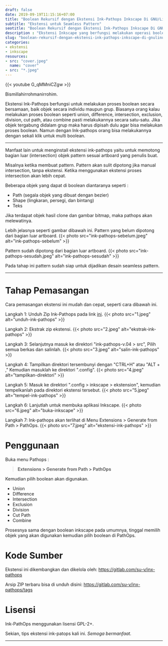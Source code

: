```yaml
---
draft: false
date: 2019-09-19T11:15:16+07:00
title: "Boolean Rekursif dengan Ekstensi Ink-Pathops Inkscape Di GNU/Linux"
subtitle: "Ekstensi untuk Seamless Pattern"
seotitle: "Boolean Rekursif dengan Ekstensi Ink-Pathops Inkscape Di GNU/Linux"
description : "Ekstensi Inkscape yang berfungsi melakukan operasi boolean seperti union, difference, intersection, exclusion, division, cut path, dan combine secara rekursif dalam waktu yang bersamaan. Ink-pathops juga bisa melakukan proses boolean objek di dalam grup."
slug: "boolean-rekursif-dengan-ekstensi-ink-pathops-inkscape-di-gnulinux"
categories:
- ekstensi
- inkscape
resources:
- src: "cover.jpeg"
  name: "cover"
- src: "*.jpeg"
---
```


{{< youtube G_qMMniCZgw >}}

Bismillahirrohmanirrohim.

Ekstensi Ink-Pathops berfungsi untuk melakukan proses boolean secara bersamaan, baik objek secara individu maupun grup. Biasanya orang kalau melakukan proses boolean seperti union, difference, intersection, exclusion, division, cut path, atau combine pasti melakukannya secara satu-satu. Jika objek tergabung didalam grup maka harus dipisah dulu agar bisa melakukan proses boolean. Namun dengan Ink-pathops orang bisa melakukannya dengan sekali klik untuk multi boolean.

***

Manfaat lain untuk menginstall ekstensi ink-pathops yaitu untuk memotong bagian luar (intersection) objek pattern sesuai artboard yang penulis buat.

Misalnya ketika membuat pattern. Pattern akan sulit dipotong jika manual intersection, tanpa ekstensi. Ketika menggunakan ekstensi proses intersection akan lebih cepat.

Beberapa objek yang dapat di boolean diantaranya seperti :

- Path (segala objek yang dibuat dengan bezier)
- Shape (lingkaran, persegi, dan bintang)
- Teks

Jika terdapat objek hasil clone dan gambar bitmap, maka pathops akan melewatinya.

Lebih jelasnya seperti gambar dibawah ini. Pattern yang belum dipotong dari bagian luar artboard.
{{< photo src="ink-pathops-sebelum.jpeg" alt="ink-pathops-sebelum" >}}

Pattern sudah dipotong dari bagian luar artboard.
{{< photo src="ink-pathops-sesudah.jpeg" alt="ink-pathops-sesudah" >}}

Pada tahap ini pattern sudah siap untuk dijadikan desain seamless pattern.

***

# Tahap Pemasangan

Cara pemasangan ekstensi ini mudah dan cepat, seperti cara dibawah ini.

Langkah 1: Unduh Zip Ink-Pathops pada link [ini].
{{< photo src="1.jpeg" alt="unduh-ink-pathops" >}}

Langkah 2: Ekstrak zip ekstensi.
{{< photo src="2.jpeg" alt="ekstrak-ink-pathops" >}}

Langkah 3: Selanjutnya masuk ke direktori "ink-pathops-v.04 > src", Pilih semua berkas dan salinlah.
{{< photo src="3.jpeg" alt="salin-ink-pathops" >}}

Langkah 4: Tampilkan direktori tersembunyi dengan "CTRL+H" atau "ALT + ," Kemudian masuklah ke direktori ".config".
{{< photo src="4.jpeg" alt="tampilkan-direktori" >}}

Langkah 5: Masuk ke direktori ".config > inkscape > ekstension", kemudian tempelkanlah pada direktori ekstensi tersebut.
{{< photo src="5.jpeg" alt="tempel-ink-pathops" >}}

Langkah 6: Lanjutlah untuk membuka aplikasi Inkscape.
{{< photo src="6.jpeg" alt="buka-inkscape" >}}

Langkah 7: Ink-pathops akan terlihat di Menu Extensions > Generate from Path > PathOps.
{{< photo src="7.jpeg" alt="ekstensi-ink-pathops" >}}

# Penggunaan

Buka menu Pathops :

> **Extensions > Generate from Path > PathOps**

Kemudian pilih boolean akan digunakan.

- Union
- Difference
- Intersection
- Exclusion
- Division
- Cut Path
- Combine

Prosesnya sama dengan boolean inkscape pada umumnya, tinggal memilih objek yang akan digunakan kemudian pilih boolean di PathOps.

# Kode Sumber

Ekstensi ini dikembangkan dan dikelola oleh:
https://gitlab.com/su-v/inx-pathops

Arsip ZIP terbaru bisa di unduh disini: 
https://gitlab.com/su-v/inx-pathops/tags

# Lisensi

Ink-PathOps menggunakan lisensi GPL-2+.

Sekian, tips ekstensi ink-patops kali ini. _Semoga bermanfaat._

***

[ini]:https://gitlab.com/su-v/inx-pathops/tags
